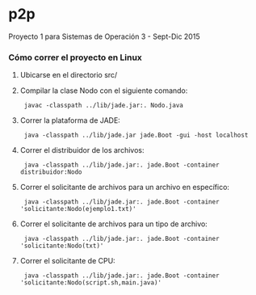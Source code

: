 # p2p
Proyecto 1 para Sistemas de Operación 3 - Sept-Dic 2015

### Cómo correr el proyecto en Linux

1. Ubicarse en el directorio src/
2. Compilar la clase Nodo con el siguiente comando:

		javac -classpath ../lib/jade.jar:. Nodo.java

3. Correr la plataforma de JADE:

		java -classpath ../lib/jade.jar jade.Boot -gui -host localhost

4. Correr el distribuidor de los archivos:

		java -classpath ../lib/jade.jar:. jade.Boot -container distribuidor:Nodo

5. Correr el solicitante de archivos para un archivo en específico:

		java -classpath ../lib/jade.jar:. jade.Boot -container 'solicitante:Nodo(ejemplo1.txt)'

6. Correr el solicitante de archivos para un tipo de archivo:

		java -classpath ../lib/jade.jar:. jade.Boot -container 'solicitante:Nodo(txt)'

7. Correr el solicitante de CPU:

		java -classpath ../lib/jade.jar:. jade.Boot -container 'solicitante:Nodo(script.sh,main.java)'
